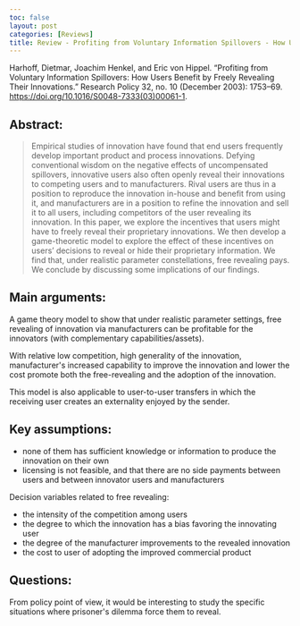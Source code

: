```yaml
---
toc: false
layout: post
categories: [Reviews]
title: Review - Profiting from Voluntary Information Spillovers - How Users Benefit by Freely Revealing Their Innovations
---
```

Harhoff, Dietmar, Joachim Henkel, and Eric von Hippel. “Profiting from Voluntary Information Spillovers: How Users Benefit by Freely Revealing Their Innovations.” Research Policy 32, no. 10 (December 2003): 1753–69. https://doi.org/10.1016/S0048-7333(03)00061-1.


## Abstract:

> Empirical studies of innovation have found that end users frequently develop important product and process innovations. Defying conventional wisdom on the negative effects of uncompensated spillovers, innovative users also often openly reveal their innovations to competing users and to manufacturers. Rival users are thus in a position to reproduce the innovation in-house and benefit from using it, and manufacturers are in a position to refine the innovation and sell it to all users, including competitors of the user revealing its innovation. In this paper, we explore the incentives that users might have to freely reveal their proprietary innovations. We then develop a game-theoretic model to explore the effect of these incentives on users’ decisions to reveal or hide their proprietary information. We find that, under realistic parameter constellations, free revealing pays. We conclude by discussing some implications of our findings. 


## Main arguments:

A game theory model to show that under realistic parameter settings, free revealing of innovation via manufacturers can be profitable for the innovators (with complementary capabilities/assets).


With relative low competition, high generality of the innovation, manufacturer's increased capability to improve the innovation and lower the cost promote both the free-revealing and the adoption of the innovation.


This model is also applicable to user-to-user transfers in which the receiving user creates an externality enjoyed by the sender.


## Key assumptions:

- none of them has sufficient knowledge or information to produce the innovation on their own
- licensing is not feasible, and that there are no side payments between users and between innovator users and manufacturers

Decision variables related to free revealing:

- the intensity of the competition among users
- the degree to which the innovation has a bias favoring the innovating user
- the degree of the manufacturer improvements to the revealed innovation
- the cost to user of adopting the improved commercial product


## Questions:

From policy point of view, it would be interesting to study the specific situations where prisoner's dilemma force them to reveal.
